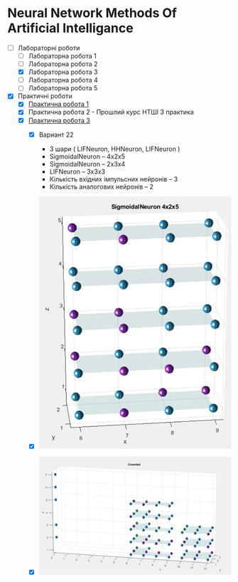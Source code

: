 # Neural Network Methods Of Artificial Intelligance

- [ ] Лабораторні роботи
  - [ ] Лабораторна робота 1
  - [ ] Лабораторна робота 2
  - [X] Лабораторна робота 3
  - [ ] Лабораторна робота 4
  - [ ] Лабораторна робота 5
- [X] Практичні роботи
  - [X] [Практична робота 1](https://github.com/skillfi/Neural-Network-Methods-Of-Artificial--Intelligance/blob/main/%D0%9F%D1%80%D0%B0%D0%BA%D1%82%D0%B8%D1%87%D0%BD%D1%96/%D0%9F%D1%80%D0%B0%D0%BA%D1%82%D0%B8%D1%87%D0%BD%D0%B0%201/%D0%9F%D1%80%D0%B0%D0%BA%D1%82%D0%B8%D1%87%D0%BD%D0%B0%201.xlsx)
  - [X] Практична робота 2 - Прошлий курс НТШІ 3 практика
  - [X] [Практична робота 3](https://github.com/skillfi/Neural-Network-Methods-Of-Artificial--Intelligance/tree/main/%D0%9F%D1%80%D0%B0%D0%BA%D1%82%D0%B8%D1%87%D0%BD%D1%96/%D0%9F%D1%80%D0%B0%D0%BA%D1%82%D0%B8%D1%87%D0%BD%D0%B0%203)
    - [X] Вариант 22 
      - 3 шари ( LIFNeuron, HHNeuron, LIFNeuron )
      - SigmoidalNeuron – 4x2x5
      - SigmoidalNeuron – 2x3x4
      - LIFNeuron – 3x3x3
      - Кількість вхідних імпульсних нейронів – 3
      - Кількість аналогових нейронів – 2
    - [X] ![Sigmoidal](https://github.com/skillfi/Neural-Network-Methods-Of-Artificial--Intelligance/blob/main/%D0%9F%D1%80%D0%B0%D0%BA%D1%82%D0%B8%D1%87%D0%BD%D1%96/%D0%9F%D1%80%D0%B0%D0%BA%D1%82%D0%B8%D1%87%D0%BD%D0%B0%203/Sigmoidal.jpg)
    - [X] ![Connected](https://github.com/skillfi/Neural-Network-Methods-Of-Artificial--Intelligance/blob/main/%D0%9F%D1%80%D0%B0%D0%BA%D1%82%D0%B8%D1%87%D0%BD%D1%96/%D0%9F%D1%80%D0%B0%D0%BA%D1%82%D0%B8%D1%87%D0%BD%D0%B0%203/Connected.jpg)
  
